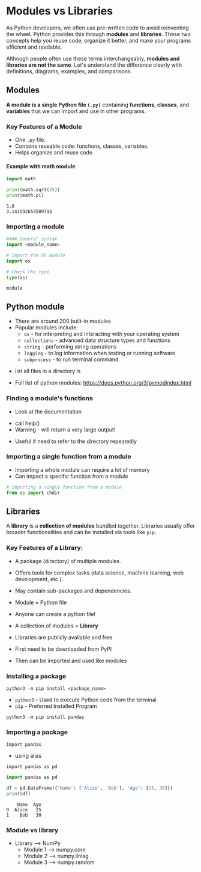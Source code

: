 # Modules vs Libraries
As Python developers, we often use pre-written code to avoid reinventing the wheel. Python provides this through **modules** and **libraries**. These two concepts help you reuse code, organize it better, and make your programs efficient and readable.

Although people often use these terms interchangeably, **modules and libraries are not the same**. Let's understand the difference clearly with definitions, diagrams, examples, and comparisons.

## Modules

**A module is a single Python file `(.py)`** containing **functions**, **classes**, and **variables** that we can import and use in other programs.

### Key Features of a Module
* One `.py` file.
* Contains reusable code: functions, classes, variables.
* Helps organize and reuse code.


#### Example with math module


```python
import math

print(math.sqrt(25))   
print(math.pi)         
```

    5.0
    3.141592653589793
    

### Importing a module




```python
#### General syntax
import <module_name>
```


```python
# Import the OS module
import os
```


```python
# Check the type
type(os)
```




    module



## Python module

* There are around 200 built-in modules
* Popular modules include:
    * `os` - for interpreting and interacting with your operating system
    * `collections` - advanced data structure types and functions
    * `string` - performing string operations
    * `logging` - to log information when testing or running software
    * `subprocess` - to run terminal command.

- list all files in a directory
ls

* Full list of python modules:
https://docs.python.org/3/pymodindex.html

### Finding a module's functions
* Look at the documentation
- call help()
- Warning - will return a very large output!

* Useful if need to refer to the directory repeatedly

### Importing a single function from a module
* Importing a whole module can require a lot of memory
* Can impact a specific function from a module


```python
# importing a single function from a module
from os import chdir 
```

## Libraries
A **library** is a **collection of modules** bundled together. Libraries usually offer broader functionalities and can be installed via tools like `pip`.

### Key Features of a Library:
* A package (directory) of multiple modules.
* Offers tools for complex tasks (data science, machine learning, web development, etc.).
* May contain sub-packages and dependencies.

* Module = Python file
* Anyone can create a python file!
* A collection of modules = **Library**
* Libraries are publicly available and free
* First need to be downloaded from PyPl
* Then can be imported and used like modules

### Installing a package
`python3 -m pip install <package_name>`

* `python3` - Used to execute Python code from the terminal
* `pip` - Preferred Installed Program


`python3 -m pip install pandas`

### Importing a package

`import pandas`

- using alias

`import pandas as pd`


```python
import pandas as pd

df = pd.DataFrame({'Name': ['Alice', 'Bob'], 'Age': [25, 30]})
print(df)
```

        Name  Age
    0  Alice   25
    1    Bob   30
    

### Module vs library
* Library --> NumPy
    * Module 1 --> numpy.core
    * Module 2 --> numpy.linlag
    * Module 3 --> numpy.random


```python

```
